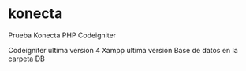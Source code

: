 # konecta
 Prueba Konecta PHP Codeigniter

Codeigniter ultima version 4
Xampp ultima versión 
Base de datos en la carpeta DB
